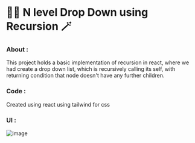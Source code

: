 # 🧙‍♂️ N level Drop Down using Recursion 🪄

### About : 
This project holds a basic implementation of recursion in react, where we had create a drop down list, which is recursively calling its self, with returning condition that node doesn't have any further children.

### Code : 

Created using react using tailwind for css

### UI : 

![image](https://github.com/user-attachments/assets/8bf7ce7f-a7f0-461b-a3f4-05f9ce917a56)



